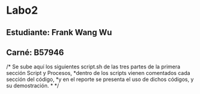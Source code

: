# Labo2
## Estudiante: Frank Wang Wu
## Carné: B57946

/* Se sube aquí los siguientes script.sh de las tres partes de la primera sección Script y Procesos,
*dentro de los scripts vienen comentados cada sección del código, 
*y en el reporte se presenta el uso de dichos códigos, y su demostración.
*
*/
